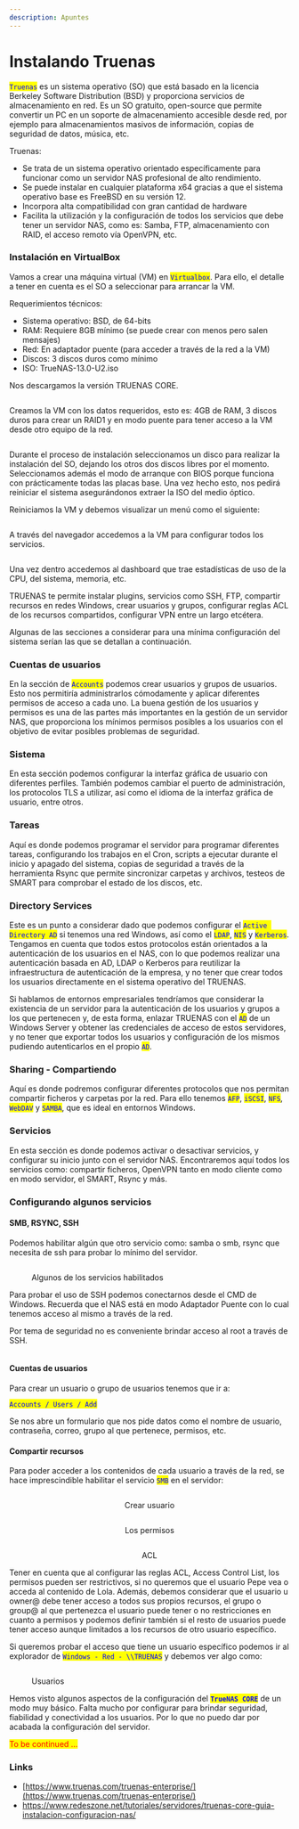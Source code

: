 ```yaml
---
description: Apuntes
---
```


# Instalando Truenas

<mark style="color:blue;">`Truenas`</mark> es un sistema operativo (SO) que está basado en la licencia Berkeley Software Distribution (BSD) y proporciona servicios de almacenamiento en red. Es un SO gratuito, open-source que permite convertir un PC en un soporte de almacenamiento accesible desde red, por ejemplo para almacenamientos masivos de información, copias de seguridad de datos, música, etc.

Truenas:&#x20;

* Se trata de un sistema operativo orientado específicamente para funcionar como un servidor NAS profesional de alto rendimiento.&#x20;
* Se puede instalar en cualquier plataforma x64 gracias a que el sistema operativo base es FreeBSD en su versión 12.&#x20;
* Incorpora alta compatibilidad con gran cantidad de hardware
* Facilita la utilización y la configuración de todos los servicios que debe tener un servidor NAS, como es: Samba, FTP,  almacenamiento con RAID, el acceso remoto vía OpenVPN, etc.



### Instalación en VirtualBox

Vamos a crear una máquina virtual (VM) en <mark style="color:blue;">`Virtualbox`</mark>. Para ello, el detalle a tener en cuenta es el SO a seleccionar para arrancar la VM.

Requerimientos técnicos:

* Sistema operativo: BSD, de 64-bits
* RAM: Requiere 8GB mínimo (se puede crear con menos pero salen mensajes)
* Red: En adaptador puente (para acceder a través de la red a la VM)
* Discos: 3 discos duros como mínimo
* ISO: TrueNAS-13.0-U2.iso

Nos descargamos la versión TRUENAS CORE.

<figure><img src="../../.gitbook/assets/image (141).png" alt=""><figcaption></figcaption></figure>

Creamos la VM con los datos requeridos, esto es: 4GB de RAM, 3 discos duros para crear un RAID1 y en modo puente para tener acceso a la VM desde otro equipo de la red.

<figure><img src="../../.gitbook/assets/image (119).png" alt=""><figcaption></figcaption></figure>

Durante el proceso de instalación seleccionamos un disco para realizar la instalación del SO, dejando los otros dos discos libres por el momento. Seleccionamos además el modo de arranque con BIOS porque funciona con prácticamente todas las placas base. Una vez hecho esto, nos pedirá reiniciar el sistema asegurándonos extraer la ISO del medio óptico.

Reiniciamos la VM y debemos visualizar un menú como el siguiente:

<figure><img src="../../.gitbook/assets/image (113).png" alt=""><figcaption></figcaption></figure>



A través del navegador accedemos a la VM para configurar todos los servicios.

<figure><img src="../../.gitbook/assets/image (143).png" alt=""><figcaption></figcaption></figure>

Una vez dentro accedemos al dashboard que trae estadísticas de uso de la CPU, del sistema, memoria, etc.

TRUENAS te permite instalar plugins, servicios como SSH, FTP, compartir recursos en redes Windows, crear usuarios y grupos, configurar reglas ACL de los recursos compartidos, configurar VPN entre un largo etcétera.

Algunas de las secciones a considerar para una mínima configuración del sistema serían las que se detallan a continuación.

### &#x20;Cuentas de usuarios

En la sección de <mark style="color:blue;">`Accounts`</mark> podemos crear usuarios y grupos de usuarios. Esto nos permitiría administrarlos cómodamente y aplicar diferentes permisos de acceso a cada uno. La buena gestión de los usuarios y permisos es una de las partes más importantes en la gestión de un servidor NAS, que proporciona los mínimos permisos posibles a los usuarios con el objetivo de evitar posibles problemas de seguridad.

### Sistema

En esta sección podemos configurar la interfaz gráfica de usuario con diferentes perfiles. También podemos cambiar el puerto de administración, los protocolos TLS a utilizar, así como el idioma de la interfaz gráfica de usuario, entre otros.&#x20;

### Tareas

Aquí es donde podemos programar el servidor para programar diferentes tareas, configurando los trabajos en el Cron,  scripts a ejecutar durante el inicio y apagado del sistema, copias de seguridad a través de la herramienta Rsync que permite sincronizar carpetas y archivos, testeos de SMART para comprobar el estado de los discos, etc.

### Directory Services

Este es un punto a considerar dado que podemos configurar el <mark style="color:blue;">`Active Directory AD`</mark> si tenemos una red Windows, así como el <mark style="color:blue;">`LDAP`</mark>, <mark style="color:blue;">`NIS`</mark> y <mark style="color:blue;">`Kerberos`</mark>. Tengamos en cuenta que todos estos protocolos están orientados a la autenticación de los usuarios en el NAS,  con lo que podemos realizar una autenticación basada en AD, LDAP o Kerberos para reutilizar la infraestructura de autenticación de la empresa, y no tener que crear todos los usuarios directamente en el sistema operativo del TRUENAS.

Si hablamos de entornos empresariales tendríamos que considerar  la existencia de un servidor para la autenticación de los usuarios y grupos a los que pertenecen y, de esta forma, enlazar TRUENAS con el <mark style="color:blue;">`AD`</mark> de un Windows Server y obtener las credenciales de acceso de estos servidores, y no tener que exportar todos los usuarios y configuración de los mismos pudiendo autenticarlos en el propio <mark style="color:blue;">`AD`</mark>.

### Sharing - Compartiendo

Aquí es donde podremos configurar diferentes protocolos que nos permitan compartir ficheros y carpetas por la red. Para ello tenemos <mark style="color:blue;">`AFP`</mark>, <mark style="color:blue;">`iSCSI`</mark>, <mark style="color:blue;">`NFS`</mark>, <mark style="color:blue;">`WebDAV`</mark> y <mark style="color:blue;">`SAMBA`</mark>, que es ideal en entornos Windows.&#x20;

### Servicios

En esta sección es donde  podemos activar o desactivar  servicios, y configurar su inicio junto con el servidor NAS. Encontraremos aquí todos  los servicios como: compartir ficheros, OpenVPN tanto en modo cliente como en modo servidor, el SMART, Rsync y más.



### Configurando algunos servicios

#### SMB, RSYNC, SSH

Podemos habilitar algún que otro servicio como: samba o smb, rsync que necesita de ssh para probar lo mínimo del servidor.

<figure><img src="../../.gitbook/assets/image (17) (1).png" alt=""><figcaption><p>Algunos de los servicios habilitados</p></figcaption></figure>

Para probar el uso de SSH podemos conectarnos desde el CMD de Windows. Recuerda que el NAS está en modo Adaptador Puente con lo cual tenemos acceso al mismo a través de la red.

Por tema de seguridad no es conveniente brindar acceso al root a través de SSH.

<figure><img src="../../.gitbook/assets/image (5) (2) (2) (1).png" alt=""><figcaption></figcaption></figure>

#### Cuentas de usuarios

Para crear un usuario o grupo de usuarios tenemos que ir a:&#x20;

<mark style="color:blue;">`Accounts / Users / Add`</mark>

Se nos abre un formulario que nos pide datos como el nombre de usuario, contraseña, correo, grupo al que pertenece, permisos, etc.

#### Compartir recursos&#x20;

Para poder acceder a los contenidos de cada usuario a través de la red, se hace imprescindible habilitar el servicio <mark style="color:blue;">`SMB`</mark> en el servidor:

<div align="center">

<figure><img src="../../.gitbook/assets/image (1) (5).png" alt=""><figcaption><p>Crear usuario</p></figcaption></figure>

 

<figure><img src="../../.gitbook/assets/image (9) (3).png" alt=""><figcaption><p>Los permisos </p></figcaption></figure>

 

<figure><img src="../../.gitbook/assets/image (6) (3) (2).png" alt=""><figcaption><p>ACL</p></figcaption></figure>

</div>

Tener en cuenta que al configurar las reglas ACL, Access Control List, los permisos pueden ser restrictivos, si no queremos que el usuario Pepe vea o acceda al contenido de Lola. Además, debemos considerar que el usuario u owner@ debe tener acceso a todos sus propios recursos, el grupo o group@ al que pertenezca el usuario puede tener o no restricciones en cuanto a permisos y podemos definir también si el resto de usuarios puede tener acceso aunque limitados a los recursos de otro usuario específico.

Si queremos probar el acceso que tiene un usuario específico podemos ir al explorador de <mark style="color:blue;">`Windows - Red - \\TRUENAS`</mark> y debemos ver algo como:

<figure><img src="../../.gitbook/assets/image (2) (1) (3).png" alt=""><figcaption><p>Usuarios </p></figcaption></figure>



Hemos visto algunos aspectos de la configuración del <mark style="color:blue;">**`TrueNAS CORE`**</mark> de un modo muy básico. Falta mucho por configurar para brindar seguridad, fiabilidad y conectividad a los usuarios. Por lo que no puedo dar por acabada la configuración del servidor.

<mark style="color:red;">To be continued ...</mark>



### Links

* [https://www.truenas.com/truenas-enterprise/](https://www.truenas.com/truenas-enterprise/)
* [https://www.redeszone.net/tutoriales/servidores/truenas-core-guia-instalacion-configuracion-nas/ ](https://www.redeszone.net/tutoriales/servidores/truenas-core-guia-instalacion-configuracion-nas/)
